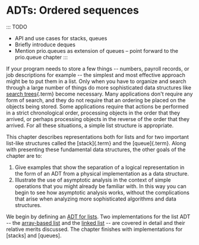 
# ADTs: Ordered sequences

::: TODO
- API and use cases for stacks, queues
- Briefly introduce deques
- Mention prio.queues as extension of queues – point forward to the prio.queue chapter
:::

If your program needs to store a few things -- numbers, payroll
records, or job descriptions for example -- the simplest and most
effective approach might be to put them in a list. Only when you have to
organize and search through a large number of things do more
sophisticated data structures like
[search trees](#search-tree){.term} become
necessary. Many applications don't require any form of search, and they
do not require that an ordering be placed on the objects being stored.
Some applications require that actions be performed in a strict
chronological order, processing objects in the order that they arrived,
or perhaps processing objects in the reverse of the order that they
arrived. For all these situations, a simple list structure is
appropriate.

This chapter describes representations both for lists and for two
important list-like structures called the [stack]{.term} and the [queue]{.term}. Along with
presenting these fundamental data structures, the other goals of the
chapter are to:

1.  Give examples that show the separation of a logical representation
    in the form of an ADT from a physical implementation as a data
    structure.
2.  Illustrate the use of asymptotic analysis in the context of simple
    operations that you might already be familiar with. In this way you
    can begin to see how asymptotic analysis works, without the
    complications that arise when analyzing more sophisticated
    algorithms and data structures.

We begin by defining an [ADT for lists](#the-list-adt). Two implementations for the list ADT -- the
[array-based list](#static-array-based-lists) and the
[linked list](#linked-lists)
-- are covered in detail and their relative merits discussed. The
chapter finishes with implementations for
[stacks] and [queues].
